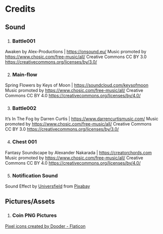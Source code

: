 # Credits
## Sound
1. ### Battle001
Awaken by Alex-Productions | https://onsound.eu/
Music promoted by https://www.chosic.com/free-music/all/
Creative Commons CC BY 3.0
https://creativecommons.org/licenses/by/3.0/
 

2. ### Main-flow
Spring Flowers by Keys of Moon | https://soundcloud.com/keysofmoon
Music promoted by https://www.chosic.com/free-music/all/
Creative Commons CC BY 4.0
https://creativecommons.org/licenses/by/4.0/
 
3. ### Battle002
It’s In The Fog by Darren Curtis | https://www.darrencurtismusic.com/
Music promoted by https://www.chosic.com/free-music/all/
Creative Commons CC BY 3.0
https://creativecommons.org/licenses/by/3.0/
 
4. ### Chest 001
Fantasy Soundscape by Alexander Nakarada | https://creatorchords.com
Music promoted by https://www.chosic.com/free-music/all/
Creative Commons CC BY 4.0
https://creativecommons.org/licenses/by/4.0/


5. ### Notification Sound 
Sound Effect by <a href="https://pixabay.com/users/universfield-28281460/?utm_source=link-attribution&utm_medium=referral&utm_campaign=music&utm_content=370046">Universfield</a> from <a href="https://pixabay.com//?utm_source=link-attribution&utm_medium=referral&utm_campaign=music&utm_content=370046">Pixabay</a>

## Pictures/Assets

1. ### Coin PNG Pictures
<a href="https://www.flaticon.com/free-icons/pixel" title="pixel icons">Pixel icons created by Dooder - Flaticon</a>
 